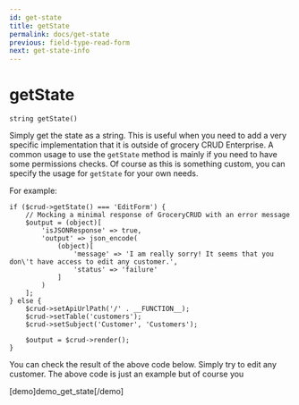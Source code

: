 ```yaml
---
id: get-state
title: getState
permalink: docs/get-state
previous: field-type-read-form
next: get-state-info
---
```


# getState


<pre><code class="php">string getState()</code></pre>
Simply get the state as a string. This is useful when you need to add a very specific implementation that it is outside of grocery CRUD Enterprise. A common usage to use the <code>getState</code> method is mainly if you need to have some permissions checks. Of course as this is something custom, you can specify the usage for <code>getState</code> for your own needs.

For example:
<pre><code class="php">if ($crud->getState() === 'EditForm') {
    // Mocking a minimal response of GroceryCRUD with an error message
    $output = (object)[
        'isJSONResponse' => true,
        'output' => json_encode(
            (object)[
                'message' => 'I am really sorry! It seems that you don\'t have access to edit any customer.',
                'status' => 'failure'
            ]
        )
    ];
} else {
    $crud->setApiUrlPath('/' . __FUNCTION__);
    $crud->setTable('customers');
    $crud->setSubject('Customer', 'Customers');

    $output = $crud->render();
}</code></pre>

You can check the result of the above code below. Simply try to edit any customer. The above code is just an example but of course you

[demo]demo_get_state[/demo]